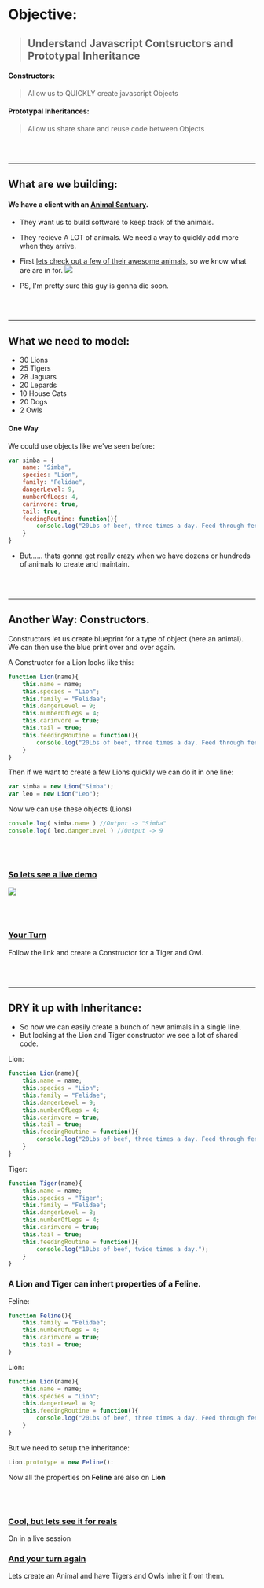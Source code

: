 # Objective: 
> ## Understand Javascript Contsructors and Prototypal Inheritance
	
#### Constructors:
> Allow us to QUICKLY create javascript Objects

#### Prototypal Inheritances:
> Allow us share share and reuse code between Objects


<br><br>
______________________________________________________________________________
##	 What are we building:

#### We have a client with an [Animal Santuary](http://blackjaguarwhitetiger.org/visit-us/). 
* They want us to build software to keep track of the animals.  

* They recieve A LOT of animals. We need a way to quickly add more when they arrive.

* First [lets check out a few of their awesome animals](https://www.youtube.com/tv#/watch?v=vfCmzyLp26s&feature=youtu.be&t=439), so we know what are are in for. 
[![](http://i.imgur.com/4wlZKb3.jpg)](https://www.youtube.com/tv#/watch?v=vfCmzyLp26s&feature=youtu.be&t=439)


* PS, I'm pretty sure this guy is gonna die soon. 

<br><br>
______________________________________________________________________________
## What we need to model:
* 30 Lions
* 25 Tigers
* 28 Jaguars
* 20 Lepards
* 10 House Cats
* 20 Dogs
* 2 Owls

#### One Way
We could use objects like we've seen before:
```javascript
var simba = {
	name: "Simba",
	species: "Lion",
	family: "Felidae",
	dangerLevel: 9,	
	numberOfLegs: 4,
	carinvore: true,
	tail: true,
	feedingRoutine: function(){
		console.log("20Lbs of beef, three times a day. Feed through fence.")
	}
}
```	

* But...... thats gonna get really crazy when we have dozens or hundreds of animals to create and maintain. 

<br><br>
______________________________________________________________________________
## Another Way: Constructors.
Constructors let us create  blueprint for a type of object (here an animal). We can then use the blue print over and over again. 

A Constructor for a Lion looks like this:

```javascript
function Lion(name){
	this.name = name;	
	this.species = "Lion";
	this.family = "Felidae";
	this.dangerLevel = 9;	
	this.numberOfLegs = 4;
	this.carinvore = true;
	this.tail = true;
	this.feedingRoutine = function(){
		console.log("20Lbs of beef, three times a day. Feed through fence.")
	}
}
```	

Then if we want to create a few Lions quickly we can do it in one line:
```javascript
var simba = new Lion("Simba");
var leo = new Lion("Leo");
```
Now we can use these objects (Lions)
```javascript
console.log( simba.name ) //Output -> "Simba"
console.log( leo.dangerLevel ) //Output -> 9
```
<br><br>
### [So lets see a live demo](https://repl.it/C16y/9)
[![](http://cdn.churchm.ag/wp-content/uploads/2011/10/replit-edit-620x431.png)](https://repl.it/C16y/9)

<br><br>

### [Your Turn](https://repl.it/C1xn/10)


Follow the link and create a Constructor for a Tiger and Owl.

<br><br>
______________________________________________________________________________
## DRY it up with Inheritance:

* So now we can easily create a bunch of new animals in a single line. 
* But looking at the Lion and Tiger constructor we see a lot of shared code. 

Lion:
```javascript
function Lion(name){
	this.name = name;	
	this.species = "Lion";
	this.family = "Felidae";
	this.dangerLevel = 9;	
	this.numberOfLegs = 4;
	this.carinvore = true;
	this.tail = true;
	this.feedingRoutine = function(){
		console.log("20Lbs of beef, three times a day. Feed through fence.")
	}
}
```

Tiger:
```javascript
function Tiger(name){
	this.name = name;	
	this.species = "Tiger";
	this.family = "Felidae";
	this.dangerLevel = 8;	
	this.numberOfLegs = 4;
	this.carinvore = true;
	this.tail = true;
	this.feedingRoutine = function(){
		console.log("10Lbs of beef, twice times a day.");
	}
}
```

### A Lion and Tiger can inhert properties of a Feline.  

Feline:
```javascript
function Feline(){
	this.family = "Felidae";
	this.numberOfLegs = 4;
	this.carinvore = true;
	this.tail = true;
}
```
Lion:
```javascript
function Lion(name){
	this.name = name;	
	this.species = "Lion";
	this.dangerLevel = 9;
	this.feedingRoutine = function(){
		console.log("20Lbs of beef, three times a day. Feed through fence.");
	}
}
```

But we need to setup the inheritance:
```javascript 
Lion.prototype = new Feline():
```

Now all the properties on **Feline** are also on **Lion**

<br><br>
### [Cool, but lets see it for reals](https://repl.it/C2A9/7)
On in a live session



### [And your turn again](https://repl.it/C2BN/6)
Lets create an Animal and have Tigers and Owls inherit from them.


